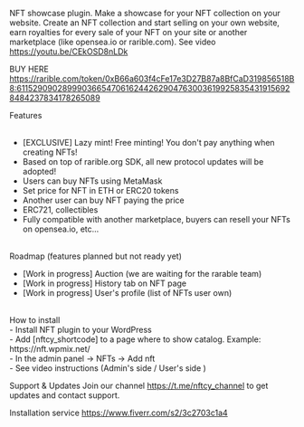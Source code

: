 NFT showcase plugin. Make a showcase for your NFT collection on your website. Create an NFT collection and start selling on your own website, earn royalties for every sale of your NFT on your site or another marketplace (like opensea.io or rarible.com). See video https://youtu.be/CEkOSD8nLDk

BUY HERE https://rarible.com/token/0xB66a603f4cFe17e3D27B87a8BfCaD319856518B8:61152909028999036654706162442629047630036199258354319156928484237834178265089

Features <br> <br>

- [EXCLUSIVE] Lazy mint! Free minting! You don't pay anything when creating NFTs! <br>
- Based on top of rarible.org SDK, all new protocol updates will be adopted!
- Users can buy NFTs using MetaMask <br>
- Set price for NFT in ETH or ERC20 tokens <br>
- Another user can buy NFT paying the price <br>
- ERC721, collectibles <br>
- Fully compatible with another marketplace, buyers can resell your NFTs on opensea.io, etc... <br>

 <br>
Roadmap (features planned but not ready yet) <br>

- [Work in progress] Auction (we are waiting for the rarable team)<br>
- [Work in progress] History tab on NFT page <br>
- [Work in progress] User's profile (list of NFTs user own) <br>
 <br>
How to install
 <br>
- Install NFT plugin to your WordPress <br>
- Add [nftcy_shortcode] to a page where to show catalog. Example: https://nft.wpmix.net/ <br>
- In the admin panel -> NFTs -> Add nft <br>
- See video instructions (Admin's side / User's side )
<br>

Support & Updates
Join our channel https://t.me/nftcy_channel to get updates and contact support. 

Installation service https://www.fiverr.com/s2/3c2703c1a4
